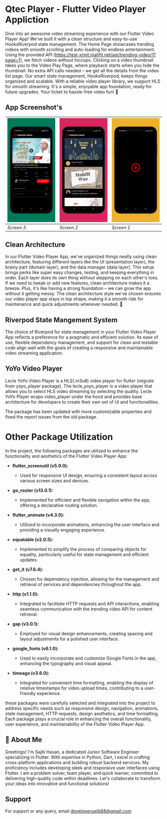 
# Qtec Player - Flutter Video Player Appliction


Dive into an awesome video streaming experience with our Flutter Video Player App! We've built it with a clean structure and easy-to-use HooksRiverpod state management. The Home Page showcases trending videos with smooth scrolling and auto-loading for endless entertainment. Using the provided API (https://test-ximit.mahfil.net/api/trending-video/1?page=1), we fetch videos without hiccups. Clicking on a video thumbnail takes you to the Video Play Page, where playback starts when you hide the thumbnail. No extra API calls needed – we get all the details from the video list page. Our smart state management, HooksRiverpod, keeps things organized and scalable. With a reliable video player library, we support HLS for smooth streaming. It's a simple, enjoyable app foundation, ready for future upgrades. Your ticket to hassle-free video fun! 🎉


## App Screenshot's

![App Screenshot](https://github.com/developerSajib88/Qtec-Player/blob/main/assets/documents/screen_1.png) | ![App Screenshot](https://github.com/developerSajib88/Qtec-Player/blob/main/assets/documents/screen_2.png) | ![App Screenshot](https://github.com/developerSajib88/Qtec-Player/blob/main/assets/documents/screen_3.png)
--- | --- | ---
*Screen 3* | *Screen 2* | *Screen 1*

## Clean Architecture

In our Flutter Video Player App, we've organized things neatly using clean architecture, featuring different layers like the UI (presentation layer), the brainy part (domain layer), and the data manager (data layer). This setup brings perks like super easy changes, testing, and keeping everything in order. Each layer does its own thing without stepping on each other's toes. If we need to tweak or add new features, clean architecture makes it a breeze. Plus, it's like having a strong foundation – we can grow the app without it getting messy. The clean architecture style we've chosen ensures our video player app stays in top shape, making it a smooth ride for maintenance and quick adjustments whenever needed. 🚀



## Riverpod State Mangement System

The choice of Riverpod for state management in your Flutter Video Player App reflects a preference for a pragmatic and efficient solution. Its ease of use, flexible dependency management, and support for clean and testable code align well with the goals of creating a responsive and maintainable video streaming application.


## YoYo Video Player

Lecle YoYo Video Player is a HLS(.m3u8) video player for flutter (migrate from yoyo_player package). The lecle_yoyo_player is a video player that allows you to select HLS video streaming by selecting the quality. Lecle YoYo Player wraps video_player under the hood and provides base architecture for developers to create their own set of UI and functionalities.

The package has been updated with more customizable properties and fixed the report issues from the old package.


# Other Package Utilization

In the project, the following packages are utilized to enhance the functionality and aesthetics of the Flutter Video Player App:

- **flutter_screenutil (v5.9.0):**
  - Used for responsive UI design, ensuring a consistent layout across various screen sizes and devices.

- **go_router (v13.0.1):**
  - Implemented for efficient and flexible navigation within the app, offering a declarative routing solution.

- **flutter_animate (v4.3.0):**
  - Utilized to incorporate animations, enhancing the user interface and providing a visually engaging experience.

- **equatable (v2.0.5):**
  - Implemented to simplify the process of comparing objects for equality, particularly useful for state management and efficient updates.

- **get_it (v7.6.4):**
  - Chosen for dependency injection, allowing for the management and retrieval of services and dependencies throughout the app.

- **http (v1.1.0):**
  - Integrated to facilitate HTTP requests and API interactions, enabling seamless communication with the trending video API for content retrieval.

- **gap (v3.0.1):**
  - Employed for visual design enhancements, creating spacing and layout adjustments for a polished user interface.

- **google_fonts (v6.1.0):**
  - Used to easily incorporate and customize Google Fonts in the app, enhancing the typography and visual appeal.

- **timeago (v3.6.0):**
  - Integrated for convenient time formatting, enabling the display of relative timestamps for video upload times, contributing to a user-friendly experience.

these packages were carefully selected and integrated into the project to address specific needs such as responsive design, navigation, animations, state management, HTTP requests, design aesthetics, and time formatting. Each package plays a crucial role in enhancing the overall functionality, user experience, and maintainability of the Flutter Video Player App.

## 🚀 About Me
Greetings! I'm Sajib Hasan, a dedicated Junior Software Engineer specializing in Flutter. With expertise in Python, Dart, I excel in crafting cross-platform applications and building robust backend services. My proficiency includes developing sleek and responsive user interfaces using Flutter. I am a problem solver, team player, and quick learner, committed to delivering high-quality code within deadlines. Let's collaborate to transform your ideas into innovative and functional solutions!


## Support

For support or any query, email developersajib88@gmail.com


